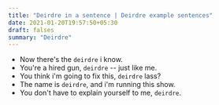 ```yaml
---
title: "Deirdre in a sentence | Deirdre example sentences"
date: 2021-01-20T19:57:50+05:30
draft: falses
summary: "Deirdre"
---
```

- Now there's the `deirdre` i know.
- You're a hired gun, `deirdre` -- just like me.
- You think i'm going to fix this, `deirdre` lass?
- The name is `deirdre`, and i'm running this show.
- You don't have to explain yourself to me, `deirdre`.
                 
